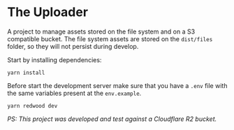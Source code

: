 # The Uploader

A project to manage assets stored on the file system and on a S3 compatible bucket. The file system assets are stored on the `dist/files` folder, so they will not persist during develop.

Start by installing dependencies:

```
yarn install
```


Before start the development server make sure that you have a `.env` file with the same variables present at the `env.example`.

```
yarn redwood dev
```

*PS: This project was developed and test against a Cloudflare R2 bucket.*


